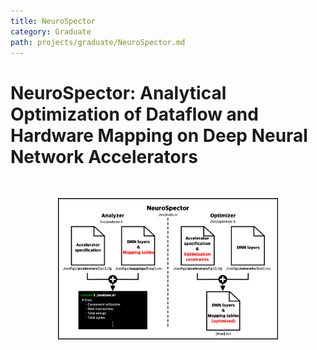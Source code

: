 ```yaml
---
title: NeuroSpector 
category: Graduate
path: projects/graduate/NeuroSpector.md
---
```

# NeuroSpector: Analytical Optimization of Dataflow and Hardware Mapping on Deep Neural Network Accelerators
</br>
<p align="center"><img src="../../images/neurospector_overview.png" width="70%"></p>
